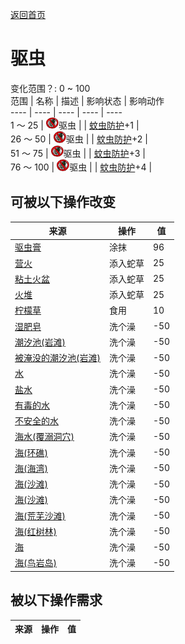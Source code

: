 [返回首页](index.md)  
# 驱虫  
变化范围？: 0 ~ 100  
范围  |  名称  |  描述  |  影响状态  |  影响动作  
----  |  ----  |  ----  |  ----  |  ----  
1 ～ 25  |  <img decoding="async" src="Sprite/BugsNot.png" style="width:20px;">驱虫  |    |  [蚊虫防护](BugProtection.md)+1  |    
26 ～ 50  |  <img decoding="async" src="Sprite/BugsNot.png" style="width:20px;">驱虫  |    |  [蚊虫防护](BugProtection.md)+2  |    
51 ～ 75  |  <img decoding="async" src="Sprite/BugsNot.png" style="width:20px;">驱虫  |    |  [蚊虫防护](BugProtection.md)+3  |    
76 ～ 100  |  <img decoding="async" src="Sprite/BugsNot.png" style="width:20px;">驱虫  |    |  [蚊虫防护](BugProtection.md)+4  |    
## 可被以下操作改变  
来源  |  操作  |  值  
----  |  ----  |  ----  
[驱虫膏](BugRepellent.md)  |  涂抹  |  96  
[营火](Campfire.md)  |  添入蛇草  |  25  
[粘土火盆](ClayFirePit.md)  |  添入蛇草  |  25  
[火堆](Fire.md)  |  添入蛇草  |  25  
[柠檬草](LemongrassStalks.md)  |  食用  |  10  
[湿肥皂](SoapWet.md)  |  洗个澡  |  -50  
[潮汐池(岩滩)](TidePool.md)  |  洗个澡  |  -50  
[被淹没的潮汐池(岩滩)](TidePoolFlooded.md)  |  洗个澡  |  -50  
[水](LQ_Water.md)  |  洗个澡  |  -50  
[盐水](LQ_WaterSalt.md)  |  洗个澡  |  -50  
[有毒的水](LQ_WaterToxic.md)  |  洗个澡  |  -50  
[不安全的水](LQ_WaterUnsafe.md)  |  洗个澡  |  -50  
[海水(覆溺洞穴)](Sea_Cave.md)  |  洗个澡  |  -50  
[海(环礁)](Sea_Atoll.md)  |  洗个澡  |  -50  
[海(海湾)](Sea_Bay.md)  |  洗个澡  |  -50  
[海(沙滩)](Sea_Beach.md)  |  洗个澡  |  -50  
[海(沙滩)](Sea_Cove.md)  |  洗个澡  |  -50  
[海(荒芜沙滩)](Sea_DesolateBeach.md)  |  洗个澡  |  -50  
[海(红树林)](Sea_Mangroves.md)  |  洗个澡  |  -50  
[海](Sea_Raft.md)  |  洗个澡  |  -50  
[海(鸟岩岛)](Sea_Rocks.md)  |  洗个澡  |  -50  
## 被以下操作需求  
来源  |  操作  |  值  
----  |  ----  |  ----  

